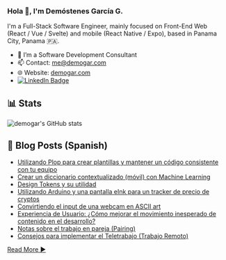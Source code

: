 ### Hola 👋, I'm Demóstenes García G.

I'm a Full-Stack Software Engineer, mainly focused on Front-End Web (React / Vue / Svelte) and mobile (React Native / Expo), based in Panama City, Panama 🇵🇦.

- 🔭 I’m a Software Development Consultant
- 📫 Contact: [me@demogar.com](mailto:me@demogar.com?subject=[GitHub])
- 🌐 Website: [demogar.com](https://www.demogar.com)
- [![LinkedIn Badge](https://img.shields.io/badge/LinkedIn-blue?style=flat&logo=linkedin&labelColor=blue&link=https://www.linkedin.com/in/demogar/)](https://www.linkedin.com/in/demogar/)

## 📊 Stats

![demogar's GitHub stats](https://github-readme-stats.vercel.app/api?username=demogar&count_private=true&theme=radical)

## :pencil: Blog Posts (Spanish)

- [Utilizando Plop para crear plantillas y mantener un código consistente con tu equipo](https://www.demogar.com/2022/10/29/utilizando-plop-para-generacion-de-codigo/)
- [Crear un diccionario contextualizado (móvil) con Machine Learning](https://www.demogar.com/2022/10/24/crear-un-diccionario-contextualizado-con-ml/)
- [Design Tokens y su utilidad](https://www.demogar.com/2022/10/14/design-tokens-y-su-utilidad.html)
- [Utilizando Arduino y una pantalla eInk para un tracker de precio de cryptos](https://www.demogar.com/2022/05/01/creando-un-crypto-price-tracker-con-arduino-eink.html)
- [Convirtiendo el input de una webcam en ASCII art](https://www.demogar.com/2022/04/26/convirtiendo-video-en-ascii-art.html)
- [Experiencia de Usuario: ¿Cómo mejorar el movimiento inesperado de contenido en el desarrollo?](https://www.demogar.com/2022/03/26/cummulative-layout-shift.html)
- [Notas sobre el trabajo en pareja (Pairing)](https://www.demogar.com/2021/02/21/notas-sobre-trabajo-en-pareja-pairing.html)
- [Consejos para implementar el Teletrabajo (Trabajo Remoto)](https://www.demogar.com/2020/03/13/consejos-implementar-teletrabajo-panama.html)

[Read More ▶️](https://www.demogar.com/blog)
